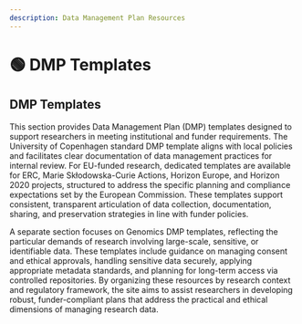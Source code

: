 ```yaml
---
description: Data Management Plan Resources
---
```


# 🟢 DMP Templates

## DMP Templates

This section provides Data Management Plan (DMP) templates designed to support researchers in meeting institutional and funder requirements. The University of Copenhagen standard DMP template aligns with local policies and facilitates clear documentation of data management practices for internal review. For EU-funded research, dedicated templates are available for ERC, Marie Skłodowska-Curie Actions, Horizon Europe, and Horizon 2020 projects, structured to address the specific planning and compliance expectations set by the European Commission. These templates support consistent, transparent articulation of data collection, documentation, sharing, and preservation strategies in line with funder policies.

A separate section focuses on Genomics DMP templates, reflecting the particular demands of research involving large-scale, sensitive, or identifiable data. These templates include guidance on managing consent and ethical approvals, handling sensitive data securely, applying appropriate metadata standards, and planning for long-term access via controlled repositories. By organizing these resources by research context and regulatory framework, the site aims to assist researchers in developing robust, funder-compliant plans that address the practical and ethical dimensions of managing research data.
